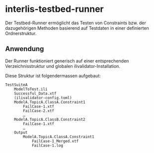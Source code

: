 # interlis-testbed-runner
Der Testbed-Runner ermöglicht das Testen von Constraints bzw. der dazugehörigen Methoden basierend auf Testdaten in einer definierten Ordnerstruktur.

## Anwendung
Der Runner funktioniert generisch auf einer entsprechenden Verzeichnisstruktur und globalen ilivalidator-Installation.

Diese Struktur ist folgendermassen aufgebaut:

```
TestSuiteA
    ModelToTest.ili
    Successful_Data.xtf
    (ilivalidator-config.toml)
    ModelA.TopicA.ClassA.Constraint1
        FailCase-1.xtf
        FailCase-2.xtf
        …
    ModelA.TopicA.ClassB.Constraint2
        FailCase-1.xtf
        …
    Output
        ModelA.TopicA.ClassA.Constraint1
            FailCase-1_Merged.xtf
            FailCase-1.log
```
